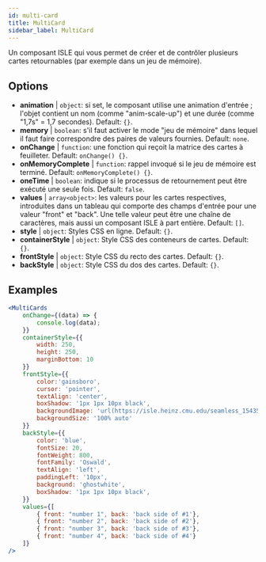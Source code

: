 ```yaml
---
id: multi-card 
title: MultiCard
sidebar_label: MultiCard
---
```


Un composant ISLE qui vous permet de créer et de contrôler plusieurs cartes retournables (par exemple dans un jeu de mémoire).

## Options

* __animation__ | `object`: si set, le composant utilise une animation d'entrée ; l'objet contient un nom (comme "anim-scale-up") et une durée (comme "1,7s" = 1,7 secondes). Default: `{}`.
* __memory__ | `boolean`: s'il faut activer le mode "jeu de mémoire" dans lequel il faut faire correspondre des paires de valeurs fournies. Default: `none`.
* __onChange__ | `function`: une fonction qui reçoit la matrice des cartes à feuilleter. Default: `onChange() {}`.
* __onMemoryComplete__ | `function`: rappel invoqué si le jeu de mémoire est terminé. Default: `onMemoryComplete() {}`.
* __oneTime__ | `boolean`: indique si le processus de retournement peut être exécuté une seule fois. Default: `false`.
* __values__ | `array<object>`: les valeurs pour les cartes respectives, introduites dans un tableau qui comporte des champs d'entrée pour une valeur "front" et "back". Une telle valeur peut être une chaîne de caractères, mais aussi un composant ISLE à part entière. Default: `[]`.
* __style__ | `object`: Styles CSS en ligne. Default: `{}`.
* __containerStyle__ | `object`: Style CSS des conteneurs de cartes. Default: `{}`.
* __frontStyle__ | `object`: Style CSS du recto des cartes. Default: `{}`.
* __backStyle__ | `object`: Style CSS du dos des cartes. Default: `{}`.


## Examples

```jsx live
<MultiCards
    onChange={(data) => {
        console.log(data);
    }}
    containerStyle={{
        width: 250,
        height: 250,
        marginBottom: 10
    }}
    frontStyle={{
        color:'gainsboro',
        cursor: 'pointer',
        textAlign: 'center',
        boxShadow: '1px 1px 10px black',
        backgroundImage: 'url(https://isle.heinz.cmu.edu/seamless_1543575455035.png)',
        backgroundSize: '100% auto'
    }}
    backStyle={{
        color: 'blue',
        fontSize: 20,
        fontWeight: 800,
        fontFamily: 'Oswald',
        textAlign: 'left',
        paddingLeft: '10px',
        background: 'ghostwhite',
        boxShadow: '1px 1px 10px black',
    }}
    values={[
        { front: "number 1", back: 'back side of #1'},
        { front: "number 2", back: 'back side of #2'},
        { front: "number 3", back: 'back side of #3'},
        { front: "number 4", back: 'back side of #4'}
    ]}
/>
``` 



